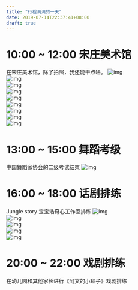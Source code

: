 ```yaml
---
title: "行程满满的一天"
date: 2019-07-14T22:37:41+08:00
draft: true
---
```


# 10:00 ~ 12:00 宋庄美术馆

在宋庄美术馆，除了拍照，我还能干点啥。
![](/20190714/1.JPG "img")<br>
![](/20190714/2.JPG "img")<br>
![](/20190714/3.JPG "img")<br>
![](/20190714/4.JPG "img")<br>
![](/20190714/5.JPG "img")<br>
![](/20190714/6.JPG "img")<br>
![](/20190714/7.JPG "img")<br>
![](/20190714/8.JPG "img")<br>
![](/20190714/9.JPG "img")<br>


# 13:00 ~ 15:00 舞蹈考级

中国舞蹈家协会的二级考试结束
![](/20190714/10.JPG "img")<br>


# 16:00 ~ 18:00 话剧排练

Jungle story 宝宝浩奇心工作室排练
![](/20190714/11.JPG "img")<br>
![](/20190714/12.JPG "img")<br>
![](/20190714/13.JPG "img")<br>
![](/20190714/14.JPG "img")<br>
![](/20190714/15.JPG "img")<br>


# 20:00 ~ 22:00 戏剧排练

在幼儿园和其他家长进行《阿文的小毯子》戏剧排练
